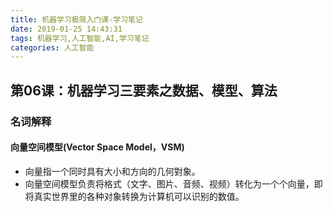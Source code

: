 ```yaml
---
title: 机器学习极简入门课-学习笔记
date: 2019-01-25 14:43:31
tags: 机器学习,人工智能,AI,学习笔记
categories: 人工智能
---
```


## 第06课：机器学习三要素之数据、模型、算法

### 名词解释

#### 向量空间模型(Vector Space Model，VSM)

- 向量指一个同时具有大小和方向的几何對象。
- 向量空间模型负责将格式（文字、图片、音频、视频）转化为一个个向量，即将真实世界里的各种对象转换为计算机可以识别的数值。
